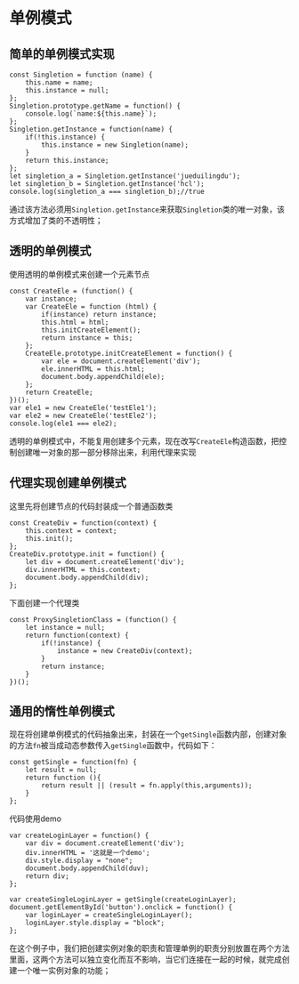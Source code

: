 # 单例模式

## 简单的单例模式实现
```
const Singletion = function (name) {
	this.name = name;
	this.instance = null;
};
Singletion.prototype.getName = function() {
	console.log(`name:${this.name}`);
};
Singletion.getInstance = function(name) {
	if(!this.instance) {
		this.instance = new Singletion(name);
	}
	return this.instance;
};
let singletion_a = Singletion.getInstance('jueduilingdu');
let singletion_b = Singletion.getInstance('hcl');
console.log(singletion_a === singletion_b);//true
```

通过该方法必须用`Singletion.getInstance`来获取`Singletion`类的唯一对象，该方式增加了类的不透明性；
## 透明的单例模式
使用透明的单例模式来创建一个元素节点
```
const CreateEle = (function() {
	var instance;
	var CreateEle = function (html) {
		if(instance) return instance;
		this.html = html;
		this.initCreateElement();
		return instance = this;
	};
	CreateEle.prototype.initCreateElement = function() {
		var ele = document.createElement('div');
		ele.innerHTML = this.html;
		document.body.appendChild(ele);
	};
	return CreateEle;
})();
var ele1 = new CreateEle('testEle1');
var ele2 = new CreateEle('testEle2');
console.log(ele1 === ele2);
```
透明的单例模式中，不能复用创建多个元素，现在改写`CreateEle`构造函数，把控制创建唯一对象的那一部分移除出来，利用代理来实现
## 代理实现创建单例模式
这里先将创建节点的代码封装成一个普通函数类
```
const CreateDiv = function(context) {
	this.context = context;
	this.init();
};
CreateDiv.prototype.init = function() {
	let div = document.createElement('div');
	div.innerHTML = this.context;
	document.body.appendChild(div);
};
```
下面创建一个代理类
```
const ProxySingletionClass = (function() {
	let instance = null;
	return function(context) {
		if(!instance) {
			instance = new CreateDiv(context);
		}
		return instance;
	}
})();
```
## 通用的惰性单例模式
现在将创建单例模式的代码抽象出来，封装在一个`getSingle`函数内部，创建对象的方法`fn`被当成动态参数传入`getSingle`函数中，代码如下：
```
const getSingle = function(fn) {
	let result = null;
	return function (){
		return result || (result = fn.apply(this,arguments));
	}
};

```
代码使用demo
```
var createLoginLayer = function() {
	var div = document.createElement('div');
	div.innerHTML = '这就是一个demo';
	div.style.display = "none";
	document.body.appendChild(duv);
	return div;
};

var createSingleLoginLayer = getSingle(createLoginLayer);
document.getElementById('button').onclick = function() {
	var loginLayer = createSingleLoginLayer();
	loginLayer.style.display = "block";
};
```
在这个例子中，我们把创建实例对象的职责和管理单例的职责分别放置在两个方法里面，这两个方法可以独立变化而互不影响，当它们连接在一起的时候，就完成创建一个唯一实例对象的功能；